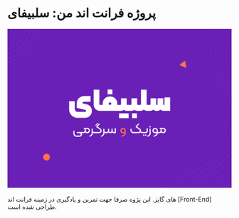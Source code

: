 # پروژه فرانت اند من: سلبیفای
![Celebify](https://github.com/falahidev/Celebify/blob/main/demo/Welcome.png?raw=true)

های گایز. این پژوه صرفا جهت تمرین و یادگیری در زمینه فرانت اند [Front-End] طراحی شده است.
